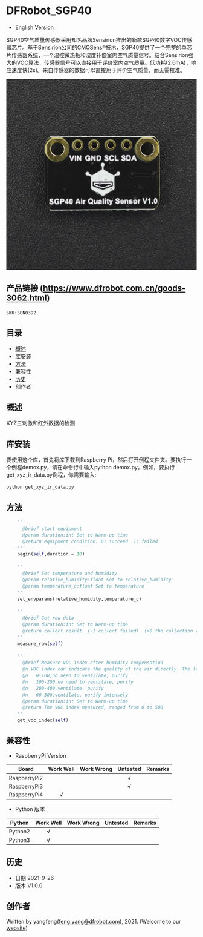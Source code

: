 # DFRobot_SGP40
- [English Version](./README.md)

SGP40空气质量传感器采用知名品牌Sensirion推出的新款SGP40数字VOC传感器芯片。基于Sensirion公司的CMOSens®技术，SGP40提供了一个完整的单芯片传感器系统，一个温控微热板和湿度补偿室内空气质量信号。结合Sensirion强大的VOC算法，传感器信号可以直接用于评价室内空气质量。低功耗(2.6mA)，响应速度快(2s)。来自传感器的数据可以直接用于评价空气质量，而无需校准。

![](../../resources/images/SEN0392.png)


## 产品链接 (https://www.dfrobot.com.cn/goods-3062.html)

    SKU:SEN0392

## 目录

* [概述](#概述)
* [库安装](#库安装)
* [方法](#方法)
* [兼容性](#兼容性y)
* [历史](#历史)
* [创作者](#创作者)

## 概述

XYZ三刺激和红外数据的检测

## 库安装

要使用这个库，首先将库下载到Raspberry Pi，然后打开例程文件夹。要执行一个例程demox.py，请在命令行中输入python demox.py。例如，要执行get_xyz_ir_data.py例程，你需要输入:
```
python get_xyz_ir_data.py
```
## 方法

```Python
    '''
      @brief start equipment
      @param duration:int Set to Warm-up time
      @return equipment condition. 0: succeed  1: failed 
    '''
    begin(self,duration = 10)

    '''
      @brief Set temperature and humidity
      @param relative_humidity:float Set to relative_humidity
      @param temperature_c:float Set to temperature
    '''
    set_envparams(relative_humidity,temperature_c)

    '''
      @brief Get raw data
      @param duration:int Set to Warm-up time
      @return collect result. (-1 collect failed)  (>0 the collection value)
    '''
    measure_raw(self)

    '''
      @brief Measure VOC index after humidity compensation
      @n VOC index can indicate the quality of the air directly. The larger the value, the worse the air quality.
      @n   0-100,no need to ventilate, purify
      @n   100-200,no need to ventilate, purify
      @n   200-400,ventilate, purify
      @n   00-500,ventilate, purify intensely
      @param duration:int Set to Warm-up time
      @return The VOC index measured, ranged from 0 to 500
    '''
    get_voc_index(self)
```

## 兼容性

* RaspberryPi Version

| Board        | Work Well | Work Wrong | Untested | Remarks |
| ------------ | :-------: | :--------: | :------: | ------- |
| RaspberryPi2 |           |            |    √     |         |
| RaspberryPi3 |           |            |    √     |         |
| RaspberryPi4 |     √     |            |          |         |

* Python 版本

| Python  | Work Well | Work Wrong | Untested | Remarks |
| ------- | :-------: | :--------: | :------: | ------- |
| Python2 |     √     |            |          |         |
| Python3 |     √     |            |          |         |


## 历史

- 日期 2021-9-26
- 版本 V1.0.0


## 创作者

Written by yangfeng(feng.yang@dfrobot.com), 2021. (Welcome to our [website](https://www.dfrobot.com/))

